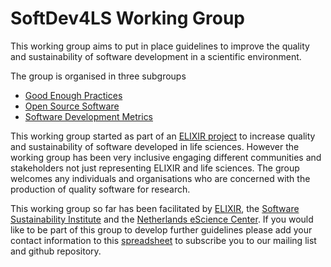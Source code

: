 # SoftDev4LS Working Group

This working group aims to put in place guidelines to improve the quality and sustainability of software development in a scientific environment.

The group is organised in three subgroups
* [Good Enough Practices](https://github.com/SoftDev4LS/good-enough-practices)
* [Open Source Software](https://github.com/SoftDev4LS/open-source-software)
* [Software Development Metrics](https://github.com/SoftDev4LS/software-development-metrics)

This working group started as part of an [ELIXIR project](https://docs.google.com/document/d/1hA0c9ASHEF990ksXtXumjcpsLyuPuXFl2mNS61zHdvg/edit?usp=sharing) to increase quality and sustainability of software developed in life sciences. However the working group has been very inclusive engaging different communities and stakeholders not just representing ELIXIR and life sciences. The group welcomes any individuals and organisations who are concerned with the production of quality software for research.

This working group so far has been facilitated by [ELIXIR](http://www.elixir-europe.org/), the [Software Sustainability Institute](http://www.software.ac.uk/) and the [Netherlands eScience Center](https://www.esciencecenter.nl/). If you would like to be part of this group to develop further guidelines please add your contact information to this [spreadsheet](https://docs.google.com/spreadsheets/d/1JyFX5q2CQU7gzTuXrHrxKWYthnE9YcNWmu-qtB-nNxc/edit?usp=sharing) to subscribe you to our mailing list and github repository.


